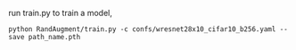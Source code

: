 run train.py to train a model, 

```
python RandAugment/train.py -c confs/wresnet28x10_cifar10_b256.yaml --save path_name.pth
```
